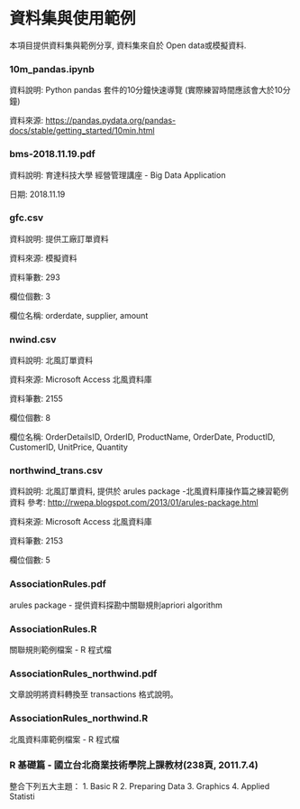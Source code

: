 # 資料集與使用範例
本項目提供資料集與範例分享, 資料集來自於 Open data或模擬資料.

### 10m_pandas.ipynb

資料說明: Python pandas 套件的10分鐘快速導覽 (實際練習時間應該會大於10分鐘)

資料來源: https://pandas.pydata.org/pandas-docs/stable/getting_started/10min.html

### bms-2018.11.19.pdf

資料說明: 育達科技大學 經營管理講座 - Big Data Application

日期: 2018.11.19

### gfc.csv

資料說明: 提供工廠訂單資料

資料來源: 模擬資料

資料筆數: 293

欄位個數: 3

欄位名稱: orderdate, supplier, amount

### nwind.csv

資料說明: 北風訂單資料

資料來源: Microsoft Access 北風資料庫

資料筆數: 2155

欄位個數: 8

欄位名稱: OrderDetailsID,	OrderID, ProductName, OrderDate, ProductID, CustomerID, UnitPrice, Quantity

### northwind_trans.csv
資料說明: 北風訂單資料, 提供於 arules package -北風資料庫操作篇之練習範例資料
參考: http://rwepa.blogspot.com/2013/01/arules-package.html

資料來源: Microsoft Access 北風資料庫

資料筆數: 2153

欄位個數: 5

### AssociationRules.pdf
arules package - 提供資料探勘中關聯規則apriori algorithm

### AssociationRules.R
關聯規則範例檔案 - R 程式檔

### AssociationRules_northwind.pdf
文章說明將資料轉換至 transactions 格式說明。

### AssociationRules_northwind.R
北風資料庫範例檔案 - R 程式檔

### R 基礎篇 - 國立台北商業技術學院上課教材(238頁, 2011.7.4)
整合下列五大主題：
      1. Basic R
      2. Preparing Data
      3. Graphics
      4. Applied Statisti

